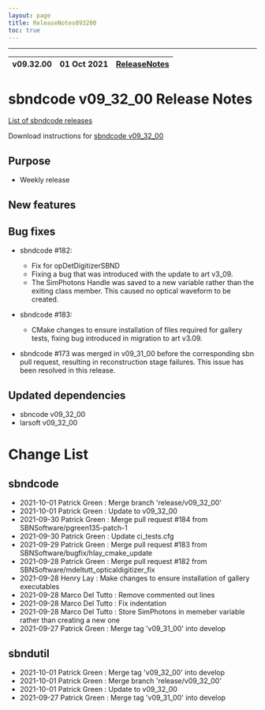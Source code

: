 ```yaml
---
layout: page
title: ReleaseNotes093200
toc: true
---
```


-----------------------------------------------------------------------------
| v09.32.00 | 01 Oct 2021 | [ReleaseNotes](ReleaseNotes093200.html) |
| --- | --- | --- |



sbndcode v09_32_00 Release Notes
=======================================================================================

[List of sbndcode releases](List_of_SBND_code_releases.html)

Download instructions for [sbndcode v09_32_00](http://scisoft.fnal.gov/scisoft/bundles/sbnd/v09_32_00/sbndcode-v09_32_00.html)

Purpose
---------------------------------------------------

* Weekly release

New features
---------------------------------------------------

Bug fixes
---------------------------------------------------

* sbndcode #182:
  * Fix for opDetDigitizerSBND
  * Fixing a bug that was introduced with the update to art v3_09.
  * The SimPhotons Handle was saved to a new variable rather than the exiting class member. This caused no optical waveform to be created.

* sbndcode #183:
  * CMake changes to ensure installation of files required for gallery tests, fixing bug introduced in migration to art v3.09.

* sbndcode #173 was merged in v09_31_00 before the corresponding sbn pull request, resulting in reconstruction stage failures. This issue has been resolved in this release. 

Updated dependencies
---------------------------------------------------

* sbncode v09_32_00
* larsoft v09_32_00

Change List
==========================================

sbndcode
---------------------------------------------------

* 2021-10-01  Patrick Green : Merge branch 'release/v09_32_00'
* 2021-10-01  Patrick Green : Update to v09_32_00
* 2021-09-30  Patrick Green : Merge pull request #184 from SBNSoftware/pgreen135-patch-1
* 2021-09-30  Patrick Green : Update ci_tests.cfg
* 2021-09-29  Patrick Green : Merge pull request #183 from SBNSoftware/bugfix/hlay_cmake_update
* 2021-09-28  Patrick Green : Merge pull request #182 from SBNSoftware/mdeltutt_opticaldigitizer_fix
* 2021-09-28  Henry Lay : Make changes to ensure installation of gallery executables
* 2021-09-28  Marco Del Tutto : Remove commented out lines
* 2021-09-28  Marco Del Tutto : Fix indentation
* 2021-09-28  Marco Del Tutto : Store SimPhotons in memeber variable rather than creating a new one
* 2021-09-27  Patrick Green : Merge tag 'v09_31_00' into develop

sbndutil
---------------------------------------------------

* 2021-10-01  Patrick Green : Merge tag 'v09_32_00' into develop
* 2021-10-01  Patrick Green : Merge branch 'release/v09_32_00'
* 2021-10-01  Patrick Green : Update to v09_32_00
* 2021-09-27  Patrick Green : Merge tag 'v09_31_00' into develop
